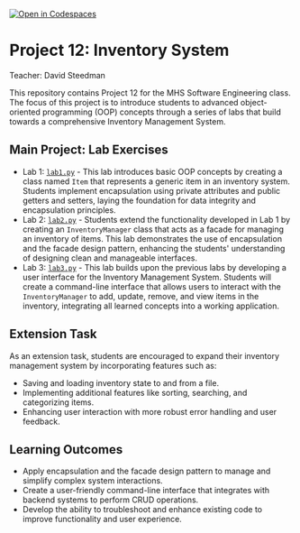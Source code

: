 [![Open in Codespaces](https://classroom.github.com/assets/launch-codespace-7f7980b617ed060a017424585567c406b6ee15c891e84e1186181d67ecf80aa0.svg)](https://classroom.github.com/open-in-codespaces?assignment_repo_id=15184696)
# Project 12: Inventory System

Teacher: David Steedman

This repository contains Project 12 for the MHS Software Engineering class. The focus of this project is to introduce students to advanced object-oriented programming (OOP) concepts through a series of labs that build towards a comprehensive Inventory Management System.

## Main Project: Lab Exercises
- Lab 1: [`lab1.py`](lab1.py) - This lab introduces basic OOP concepts by creating a class named `Item` that represents a generic item in an inventory system. Students implement encapsulation using private attributes and public getters and setters, laying the foundation for data integrity and encapsulation principles.
- Lab 2: [`lab2.py`](lab2.py) - Students extend the functionality developed in Lab 1 by creating an `InventoryManager` class that acts as a facade for managing an inventory of items. This lab demonstrates the use of encapsulation and the facade design pattern, enhancing the students' understanding of designing clean and manageable interfaces.
- Lab 3: [`lab3.py`](lab3.py) - This lab builds upon the previous labs by developing a user interface for the Inventory Management System. Students will create a command-line interface that allows users to interact with the `InventoryManager` to add, update, remove, and view items in the inventory, integrating all learned concepts into a working application.

## Extension Task
As an extension task, students are encouraged to expand their inventory management system by incorporating features such as:
- Saving and loading inventory state to and from a file.
- Implementing additional features like sorting, searching, and categorizing items.
- Enhancing user interaction with more robust error handling and user feedback.

## Learning Outcomes
- Apply encapsulation and the facade design pattern to manage and simplify complex system interactions.
- Create a user-friendly command-line interface that integrates with backend systems to perform CRUD operations.
- Develop the ability to troubleshoot and enhance existing code to improve functionality and user experience.

